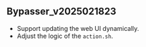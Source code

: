## Bypasser_v2025021823

- Support updating the web UI dynamically. 
- Adjust the logic of the ``action.sh``. 
